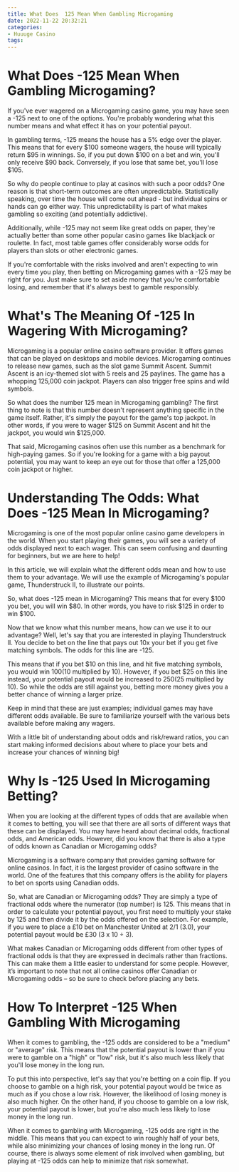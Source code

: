 ```yaml
---
title: What Does  125 Mean When Gambling Microgaming
date: 2022-11-22 20:32:21
categories:
- Huuuge Casino
tags:
---
```



#  What Does -125 Mean When Gambling Microgaming?

If you've ever wagered on a Microgaming casino game, you may have seen a -125 next to one of the options. You're probably wondering what this number means and what effect it has on your potential payout.

In gambling terms, -125 means the house has a 5% edge over the player. This means that for every $100 someone wagers, the house will typically return $95 in winnings. So, if you put down $100 on a bet and win, you'll only receive $90 back. Conversely, if you lose that same bet, you'll lose $105.

So why do people continue to play at casinos with such a poor odds? One reason is that short-term outcomes are often unpredictable. Statistically speaking, over time the house will come out ahead - but individual spins or hands can go either way. This unpredictability is part of what makes gambling so exciting (and potentially addictive).

Additionally, while -125 may not seem like great odds on paper, they're actually better than some other popular casino games like blackjack or roulette. In fact, most table games offer considerably worse odds for players than slots or other electronic games.

If you're comfortable with the risks involved and aren't expecting to win every time you play, then betting on Microgaming games with a -125 may be right for you. Just make sure to set aside money that you're comfortable losing, and remember that it's always best to gamble responsibly.

#  What's The Meaning Of -125 In Wagering With Microgaming? 
Microgaming is a popular online casino software provider. It offers games that can be played on desktops and mobile devices. 
Microgaming continues to release new games, such as the slot game Summit Ascent. Summit Ascent is an icy-themed slot with 5 reels and 25 paylines. The game has a whopping 125,000 coin jackpot. Players can also trigger free spins and wild symbols.

So what does the number 125 mean in Microgaming gambling? The first thing to note is that this number doesn't represent anything specific in the game itself. Rather, it's simply the payout for the game's top jackpot. In other words, if you were to wager $125 on Summit Ascent and hit the jackpot, you would win $125,000.

That said, Microgaming casinos often use this number as a benchmark for high-paying games. So if you're looking for a game with a big payout potential, you may want to keep an eye out for those that offer a 125,000 coin jackpot or higher.

#  Understanding The Odds: What Does -125 Mean In Microgaming?

Microgaming is one of the most popular online casino game developers in the world. When you start playing their games, you will see a variety of odds displayed next to each wager. This can seem confusing and daunting for beginners, but we are here to help!

In this article, we will explain what the different odds mean and how to use them to your advantage. We will use the example of Microgaming's popular game, Thunderstruck II, to illustrate our points.

So, what does -125 mean in Microgaming? This means that for every $100 you bet, you will win $80. In other words, you have to risk $125 in order to win $100.

Now that we know what this number means, how can we use it to our advantage? Well, let's say that you are interested in playing Thunderstruck II. You decide to bet on the line that pays out 10x your bet if you get five matching symbols. The odds for this line are -125.

This means that if you bet $10 on this line, and hit five matching symbols, you would win $100 ($10 multiplied by 10). However, if you bet $25 on this line instead, your potential payout would be increased to $250 ($25 multiplied by 10). So while the odds are still against you, betting more money gives you a better chance of winning a larger prize.

Keep in mind that these are just examples; individual games may have different odds available. Be sure to familiarize yourself with the various bets available before making any wagers.

With a little bit of understanding about odds and risk/reward ratios, you can start making informed decisions about where to place your bets and increase your chances of winning big!

#  Why Is -125 Used In Microgaming Betting? 

When you are looking at the different types of odds that are available when it comes to betting, you will see that there are all sorts of different ways that these can be displayed. You may have heard about decimal odds, fractional odds, and American odds. However, did you know that there is also a type of odds known as Canadian or Microgaming odds?

Microgaming is a software company that provides gaming software for online casinos. In fact, it is the largest provider of casino software in the world. One of the features that this company offers is the ability for players to bet on sports using Canadian odds.

So, what are Canadian or Microgaming odds? They are simply a type of fractional odds where the numerator (top number) is 125. This means that in order to calculate your potential payout, you first need to multiply your stake by 125 and then divide it by the odds offered on the selection. For example, if you were to place a £10 bet on Manchester United at 2/1 (3.0), your potential payout would be £30 (3 x 10 ÷ 3).

What makes Canadian or Microgaming odds different from other types of fractional odds is that they are expressed in decimals rather than fractions. This can make them a little easier to understand for some people. However, it’s important to note that not all online casinos offer Canadian or Microgaming odds – so be sure to check before placing any bets.

#  How To Interpret -125 When Gambling With Microgaming

When it comes to gambling, the -125 odds are considered to be a "medium" or "average" risk. This means that the potential payout is lower than if you were to gamble on a "high" or "low" risk, but it's also much less likely that you'll lose money in the long run.

To put this into perspective, let's say that you're betting on a coin flip. If you choose to gamble on a high risk, your potential payout would be twice as much as if you chose a low risk. However, the likelihood of losing money is also much higher. On the other hand, if you choose to gamble on a low risk, your potential payout is lower, but you're also much less likely to lose money in the long run.

When it comes to gambling with Microgaming, -125 odds are right in the middle. This means that you can expect to win roughly half of your bets, while also minimizing your chances of losing money in the long run. Of course, there is always some element of risk involved when gambling, but playing at -125 odds can help to minimize that risk somewhat.